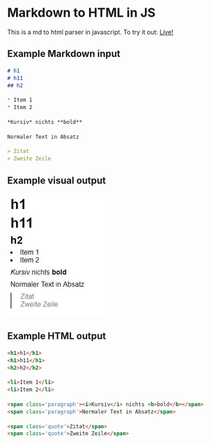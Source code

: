 # Markdown to HTML in JS
This is a md to html parser in javascript. To try it out: [Live!](http://moritzgoeckel.com/Markdown-to-HTML/)

## Example Markdown input
```markdown
# h1
# h11
## h2

* Item 1
* Item 2

*Kursiv* nichts **bold**
			
Normaler Text in Absatz
			
> Zitat
> Zweite Zeile
```

## Example visual output
![Example formatted md visual output](https://raw.githubusercontent.com/MoritzGoeckel/Markdown-to-HTML/master/example.JPG)

## Example HTML output
```html
<h1>h1</h1>
<h1>h11</h1>
<h2>h2</h2>

<li>Item 1</li>
<li>Item 2</li>

<span class='paragraph'><i>Kursiv</i> nichts <b>bold</b></span>
<span class='paragraph'>Normaler Text in Absatz</span>

<span class='quote'>Zitat</span>
<span class='quote'>Zweite Zeile</span>	
```
